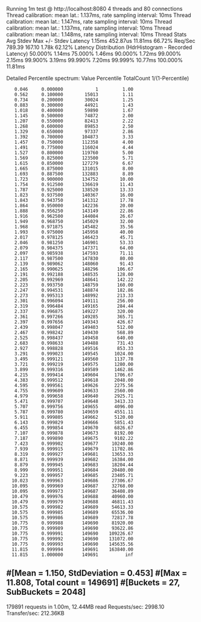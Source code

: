 Running 1m test @ http://localhost:8080
4 threads and 80 connections
Thread calibration: mean lat.: 1.137ms, rate sampling interval: 10ms
Thread calibration: mean lat.: 1.147ms, rate sampling interval: 10ms
Thread calibration: mean lat.: 1.137ms, rate sampling interval: 10ms
Thread calibration: mean lat.: 1.148ms, rate sampling interval: 10ms
Thread Stats   Avg      Stdev     Max   +/- Stdev
Latency     1.15ms  452.87us  11.81ms   66.72%
Req/Sec   789.39    167.10     1.78k    62.12%
Latency Distribution (HdrHistogram - Recorded Latency)
50.000%    1.14ms
75.000%    1.46ms
90.000%    1.72ms
99.000%    2.15ms
99.900%    3.19ms
99.990%    7.20ms
99.999%   10.77ms
100.000%   11.81ms

Detailed Percentile spectrum:
Value   Percentile   TotalCount 1/(1-Percentile)

       0.046     0.000000            1         1.00
       0.562     0.100000        15013         1.11
       0.734     0.200000        30024         1.25
       0.883     0.300000        44921         1.43
       1.018     0.400000        59890         1.67
       1.145     0.500000        74872         2.00
       1.207     0.550000        82413         2.22
       1.268     0.600000        89853         2.50
       1.329     0.650000        97337         2.86
       1.392     0.700000       104873         3.33
       1.457     0.750000       112358         4.00
       1.491     0.775000       116024         4.44
       1.527     0.800000       119760         5.00
       1.569     0.825000       123500         5.71
       1.615     0.850000       127279         6.67
       1.665     0.875000       131015         8.00
       1.693     0.887500       132883         8.89
       1.723     0.900000       134752        10.00
       1.754     0.912500       136619        11.43
       1.787     0.925000       138520        13.33
       1.823     0.937500       140367        16.00
       1.843     0.943750       141312        17.78
       1.864     0.950000       142236        20.00
       1.888     0.956250       143149        22.86
       1.916     0.962500       144084        26.67
       1.949     0.968750       145029        32.00
       1.968     0.971875       145482        35.56
       1.993     0.975000       145958        40.00
       2.017     0.978125       146423        45.71
       2.046     0.981250       146901        53.33
       2.079     0.984375       147371        64.00
       2.097     0.985938       147593        71.11
       2.117     0.987500       147830        80.00
       2.139     0.989062       148060        91.43
       2.165     0.990625       148296       106.67
       2.191     0.992188       148535       128.00
       2.205     0.992969       148641       142.22
       2.223     0.993750       148759       160.00
       2.247     0.994531       148874       182.86
       2.273     0.995313       148992       213.33
       2.301     0.996094       149111       256.00
       2.319     0.996484       149165       284.44
       2.337     0.996875       149227       320.00
       2.361     0.997266       149285       365.71
       2.397     0.997656       149343       426.67
       2.439     0.998047       149403       512.00
       2.467     0.998242       149430       568.89
       2.525     0.998437       149458       640.00
       2.683     0.998633       149488       731.43
       2.927     0.998828       149516       853.33
       3.291     0.999023       149545      1024.00
       3.495     0.999121       149560      1137.78
       3.721     0.999219       149575      1280.00
       3.899     0.999316       149589      1462.86
       4.215     0.999414       149604      1706.67
       4.383     0.999512       149618      2048.00
       4.595     0.999561       149626      2275.56
       4.755     0.999609       149633      2560.00
       4.979     0.999658       149640      2925.71
       5.471     0.999707       149648      3413.33
       5.707     0.999756       149655      4096.00
       5.787     0.999780       149659      4551.11
       5.911     0.999805       149662      5120.00
       6.143     0.999829       149666      5851.43
       6.455     0.999854       149670      6826.67
       7.107     0.999878       149673      8192.00
       7.187     0.999890       149675      9102.22
       7.423     0.999902       149677     10240.00
       7.939     0.999915       149679     11702.86
       8.319     0.999927       149681     13653.33
       8.871     0.999939       149682     16384.00
       8.879     0.999945       149683     18204.44
       8.999     0.999951       149684     20480.00
       9.223     0.999957       149685     23405.71
      10.023     0.999963       149686     27306.67
      10.095     0.999969       149687     32768.00
      10.095     0.999973       149687     36408.89
      10.479     0.999976       149688     40960.00
      10.479     0.999979       149688     46811.43
      10.575     0.999982       149689     54613.33
      10.575     0.999985       149689     65536.00
      10.575     0.999986       149689     72817.78
      10.775     0.999988       149690     81920.00
      10.775     0.999989       149690     93622.86
      10.775     0.999991       149690    109226.67
      10.775     0.999992       149690    131072.00
      10.775     0.999993       149690    145635.56
      11.815     0.999994       149691    163840.00
      11.815     1.000000       149691          inf
#[Mean    =        1.150, StdDeviation   =        0.453]
#[Max     =       11.808, Total count    =       149691]
#[Buckets =           27, SubBuckets     =         2048]
----------------------------------------------------------
179891 requests in 1.00m, 12.44MB read
Requests/sec:   2998.10
Transfer/sec:    212.36KB

